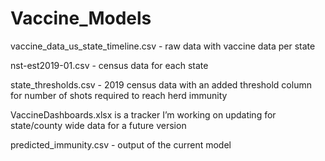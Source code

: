 # Vaccine_Models
vaccine_data_us_state_timeline.csv - raw data with vaccine data per state

nst-est2019-01.csv - census data for each state

state_thresholds.csv - 2019 census data with an added threshold column for number of shots required to reach herd immunity

VaccineDashboards.xlsx is a tracker I’m working on updating for state/county wide data for a future version

predicted_immunity.csv - output of the current model